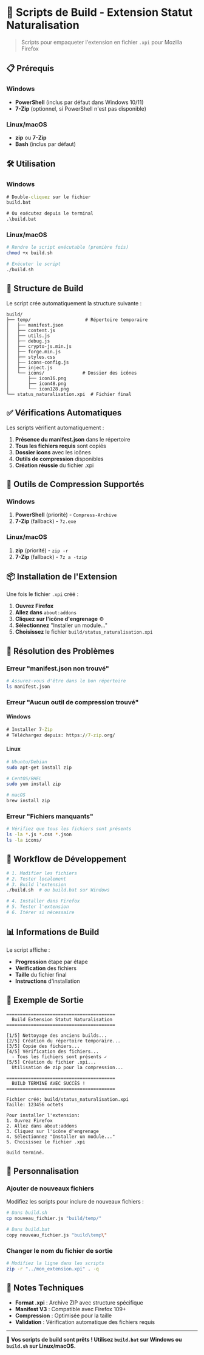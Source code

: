 # 🚀 Scripts de Build - Extension Statut Naturalisation

> Scripts pour empaqueter l'extension en fichier `.xpi` pour Mozilla Firefox

## 📋 Prérequis

### Windows
- **PowerShell** (inclus par défaut dans Windows 10/11)
- **7-Zip** (optionnel, si PowerShell n'est pas disponible)

### Linux/macOS
- **zip** ou **7-Zip**
- **Bash** (inclus par défaut)

## 🛠️ Utilisation

### Windows
```cmd
# Double-cliquez sur le fichier
build.bat

# Ou exécutez depuis le terminal
.\build.bat
```

### Linux/macOS
```bash
# Rendre le script exécutable (première fois)
chmod +x build.sh

# Exécuter le script
./build.sh
```

## 📁 Structure de Build

Le script crée automatiquement la structure suivante :

```
build/
├── temp/                    # Répertoire temporaire
│   ├── manifest.json
│   ├── content.js
│   ├── utils.js
│   ├── debug.js
│   ├── crypto-js.min.js
│   ├── forge.min.js
│   ├── styles.css
│   ├── icons-config.js
│   ├── inject.js
│   └── icons/              # Dossier des icônes
│       ├── icon16.png
│       ├── icon48.png
│       └── icon128.png
└── status_naturalisation.xpi  # Fichier final
```

## ✅ Vérifications Automatiques

Les scripts vérifient automatiquement :

1. **Présence du manifest.json** dans le répertoire
2. **Tous les fichiers requis** sont copiés
3. **Dossier icons** avec les icônes
4. **Outils de compression** disponibles
5. **Création réussie** du fichier .xpi

## 🔧 Outils de Compression Supportés

### Windows
1. **PowerShell** (priorité) - `Compress-Archive`
2. **7-Zip** (fallback) - `7z.exe`

### Linux/macOS
1. **zip** (priorité) - `zip -r`
2. **7-Zip** (fallback) - `7z a -tzip`

## 📦 Installation de l'Extension

Une fois le fichier `.xpi` créé :

1. **Ouvrez Firefox**
2. **Allez dans** `about:addons`
3. **Cliquez sur l'icône d'engrenage** ⚙️
4. **Sélectionnez** "Installer un module..."
5. **Choisissez** le fichier `build/status_naturalisation.xpi`

## 🚨 Résolution des Problèmes

### Erreur "manifest.json non trouvé"
```bash
# Assurez-vous d'être dans le bon répertoire
ls manifest.json
```

### Erreur "Aucun outil de compression trouvé"

#### Windows
```cmd
# Installer 7-Zip
# Téléchargez depuis: https://7-zip.org/
```

#### Linux
```bash
# Ubuntu/Debian
sudo apt-get install zip

# CentOS/RHEL
sudo yum install zip

# macOS
brew install zip
```

### Erreur "Fichiers manquants"
```bash
# Vérifiez que tous les fichiers sont présents
ls -la *.js *.css *.json
ls -la icons/
```

## 🔄 Workflow de Développement

```bash
# 1. Modifier les fichiers
# 2. Tester localement
# 3. Build l'extension
./build.sh  # ou build.bat sur Windows

# 4. Installer dans Firefox
# 5. Tester l'extension
# 6. Itérer si nécessaire
```

## 📊 Informations de Build

Le script affiche :
- **Progression** étape par étape
- **Vérification** des fichiers
- **Taille** du fichier final
- **Instructions** d'installation

## 🎯 Exemple de Sortie

```
========================================
  Build Extension Statut Naturalisation
========================================

[1/5] Nettoyage des anciens builds...
[2/5] Création du répertoire temporaire...
[3/5] Copie des fichiers...
[4/5] Vérification des fichiers...
  - Tous les fichiers sont présents ✓
[5/5] Création du fichier .xpi...
  Utilisation de zip pour la compression...

========================================
  BUILD TERMINÉ AVEC SUCCÈS !
========================================

Fichier créé: build/status_naturalisation.xpi
Taille: 123456 octets

Pour installer l'extension:
1. Ouvrez Firefox
2. Allez dans about:addons
3. Cliquez sur l'icône d'engrenage
4. Sélectionnez "Installer un module..."
5. Choisissez le fichier .xpi

Build terminé.
```

## 🔧 Personnalisation

### Ajouter de nouveaux fichiers
Modifiez les scripts pour inclure de nouveaux fichiers :

```bash
# Dans build.sh
cp nouveau_fichier.js "build/temp/"

# Dans build.bat
copy nouveau_fichier.js "build\temp\"
```

### Changer le nom du fichier de sortie
```bash
# Modifiez la ligne dans les scripts
zip -r "../mon_extension.xpi" . -q
```

## 📝 Notes Techniques

- **Format .xpi** : Archive ZIP avec structure spécifique
- **Manifest V3** : Compatible avec Firefox 109+
- **Compression** : Optimisée pour la taille
- **Validation** : Vérification automatique des fichiers requis

---

**🎉 Vos scripts de build sont prêts ! Utilisez `build.bat` sur Windows ou `build.sh` sur Linux/macOS.** 